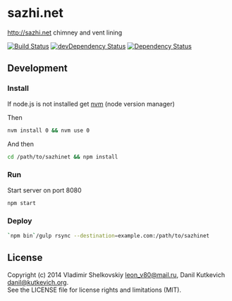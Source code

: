 sazhi.net
=========

<http://sazhi.net> chimney and vent lining

[![Build Status](http://img.shields.io/travis/sazhinet/sazhinet/master.svg?style=flat)](https://travis-ci.org/sazhinet/sazhinet)
[![devDependency Status](http://img.shields.io/david/dev/sazhinet/sazhinet.svg?style=flat)](https://david-dm.org/sazhinet/sazhinet#info=devDependencies)
[![Dependency Status](http://img.shields.io/david/sazhinet/sazhinet.svg?style=flat)](https://david-dm.org/sazhinet/sazhinet)

Development
-----------

### Install

If node.js is not installed get
[nvm](https://github.com/creationix/nvm#installation)
(node version manager)

Then

```bash
nvm install 0 && nvm use 0
```

And then

```bash
cd /path/to/sazhinet && npm install
```

### Run

Start server on port 8080

```bash
npm start
```

### Deploy

```bash
`npm bin`/gulp rsync --destination=example.com:/path/to/sazhinet
```

License
-------

Copyright (c) 2014 Vladimir Shelkovskiy <leon_v80@mail.ru>,
Danil Kutkevich <danil@kutkevich.org>.  
See the LICENSE file for license rights and limitations (MIT).
